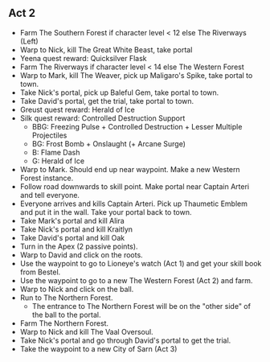 ## Act 2

- Farm The Southern Forest if character level < 12 else The Riverways (Left)
- Warp to Nick, kill The Great White Beast, take portal
- Yeena quest reward: Quicksilver Flask
- Farm The Riverways if character level < 14 else The Western Forest
- Warp to Mark, kill The Weaver, pick up Maligaro's Spike, take portal to town.
- Take Nick's portal, pick up Baleful Gem, take portal to town.
- Take David's portal, get the trial, take portal to town.
- Greust quest reward: Herald of Ice
- Silk quest reward: Controlled Destruction Support
  - BBG: Freezing Pulse + Controlled Destruction + Lesser Multiple Projectiles
  - BG: Frost Bomb + Onslaught (+ Arcane Surge)
  - B: Flame Dash
  - G: Herald of Ice
- Warp to Mark. Should end up near waypoint. Make a new Western Forest instance.
- Follow road downwards to skill point. Make portal near Captain Arteri and tell everyone.
- Everyone arrives and kills Captain Arteri. Pick up Thaumetic Emblem and put it in the wall. Take your portal back to town.
- Take Mark's portal and kill Alira
- Take Nick's portal and kill Kraitlyn
- Take David's portal and kill Oak
- Turn in the Apex (2 passive points).
- Warp to David and click on the roots.
- Use the waypoint to go to Lioneye's watch (Act 1) and get your skill book from Bestel.
- Use the waypoint to go to a new The Western Forest (Act 2) and farm.
- Warp to Nick and click on the ball.
- Run to The Northern Forest.
  - The entrance to The Northern Forest will be on the "other side" of the ball to the portal.
- Farm The Northern Forest.
- Warp to Nick and kill The Vaal Oversoul.
- Take Nick's portal and go through David's portal to get the trial.
- Take the waypoint to a new City of Sarn (Act 3)

